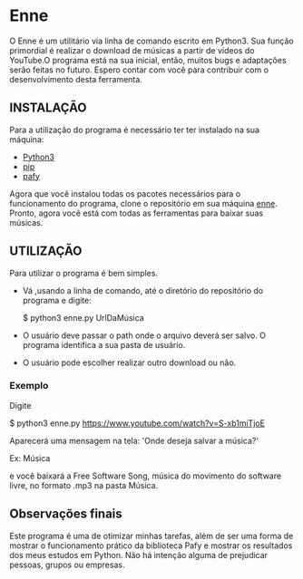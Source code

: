 # Enne

O Enne é um utilitário via linha de comando escrito em Python3. Sua função primordial é realizar o download de músicas a partir de vídeos do YouTube.O programa está na sua inicial, então, muitos bugs e adaptações serão feitas no futuro. Espero contar com você para contribuir com o desenvolvimento desta ferramenta.


## INSTALAÇÃO

Para a utilização do programa é necessário ter ter instalado na sua máquina:

- [Python3](https://www.python.org/downloads/)
- [pip](https://pypi.org/project/pip/)
- [pafy](https://pypi.org/project/pafy/)

Agora que você instalou todas os pacotes necessários para o funcionamento do programa, clone o repositório em sua máquina [enne](https://github.com/viktorsht/enne.git).  
Pronto, agora você está com todas as ferramentas para baixar suas músicas.  

## UTILIZAÇÃO

Para utilizar o programa é bem simples.
- Vá ,usando a linha de comando, até o diretório do repositório do programa e digite:

  $ python3 enne.py UrlDaMúsica

- O usuário deve passar o path onde o arquivo deverá ser salvo. O programa identifica a sua pasta de usuário.

- O usuário pode escolher realizar outro download ou não.

### Exemplo

Digite  


  $ python3 enne.py https://www.youtube.com/watch?v=S-xb1miTjoE

Aparecerá uma mensagem na tela: 'Onde deseja salvar a música?'   

  Ex: Música   

e você baixará a Free Software Song, música do movimento do software livre, no formato .mp3 na pasta Música.

## Observações finais

Este programa é uma de otimizar minhas tarefas, além de ser uma forma de mostrar o funcionamento prático da biblioteca Pafy e mostrar os resultados dos meus estudos em Python. Não há intenção alguma de prejudicar pessoas, grupos ou empresas.
